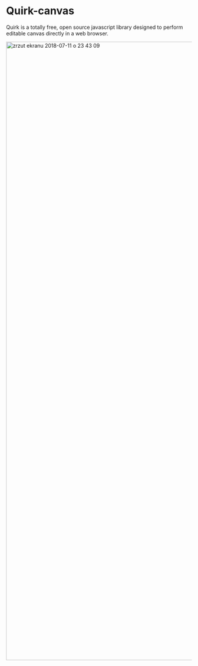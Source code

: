 # Quirk-canvas

Quirk is a totally free, open source javascript library designed to perform editable canvas directly in a web browser.

<img width="1679" alt="zrzut ekranu 2018-07-11 o 23 43 09" src="https://user-images.githubusercontent.com/8134988/42604121-6c245caa-8571-11e8-827a-aa5c9ca8e67c.png">
